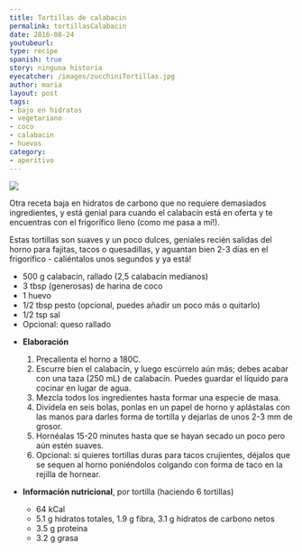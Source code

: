 ```yaml
---
title: Tortillas de calabacin
permalink: tortillasCalabacin
date: 2016-08-24
youtubeurl: 
type: recipe
spanish: true
story: ninguna historia
eyecatcher: /images/zucchiniTortillas.jpg
author: maria
layout: post
tags:
- bajo en hidratos
- vegetariano
- coco
- calabacin
- huevos
category:
- aperitivo
---
```


<img src="https://farm1.staticflickr.com/557/31561188891_b3f75d92c1_o_d.jpg"/>

Otra receta baja en hidratos de carbono que no requiere demasiados ingredientes, y está genial para cuando el calabacín está en oferta y te encuentras con el frigorífico lleno (como me pasa a mí!). 

Estas tortillas son suaves y un poco dulces, geniales recién salidas del horno para fajitas, tacos o quesadillas, y aguantan bien 2-3 días en el frigorífico - caliéntalos unos segundos y ya está!


<ul>
  <li>500 g calabacín, rallado (2,5 calabacín medianos)</li>
  <li>3 tbsp (generosas) de harina de coco</li>
  <li>1 huevo</li>
  <li>1/2 tbsp pesto (opcional, puedes añadir un poco más o quitarlo)</li>
  <li>1/2 tsp sal</li>
  <li>Opcional: queso rallado</li>
</ul>


* **Elaboración**
  1. Precalienta el horno a 180C.
  2. Escurre bien el calabacín, y luego escúrrelo aún más; debes acabar con una taza (250 mL) de calabacín. Puedes guardar el líquido para cocinar en lugar de agua.
  3. Mezcla todos los ingredientes hasta formar una especie de masa.
  4. Dividela en seis bolas, ponlas en un papel de horno y aplástalas con las manos para darles forma de tortilla y dejarlas de unos 2-3 mm de grosor. 
  5. Hornéalas 15-20 minutes hasta que se hayan secado un poco pero aún estén suaves. 
  6. Opcional: si quieres tortillas duras para tacos crujientes, déjalos que se sequen al horno poniéndolos colgando con forma de taco en la rejilla de hornear.



* **Información nutricional**, por tortilla (haciendo 6 tortillas)
  * 64 kCal
  * 5.1 g hidratos totales, 1.9 g fibra, 3.1 g hidratos de carbono netos
  * 3.5 g proteina
  * 3.2 g grasa
